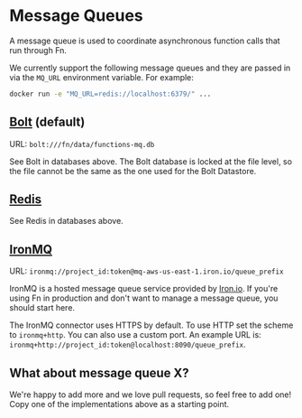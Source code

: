 # Message Queues

A message queue is used to coordinate asynchronous function calls that run through Fn.

We currently support the following message queues and they are passed in via the `MQ_URL` environment variable. For example:

```sh
docker run -e "MQ_URL=redis://localhost:6379/" ...
```

## [Bolt](https://github.com/boltdb/bolt) (default)

URL: `bolt:///fn/data/functions-mq.db`

See Bolt in databases above. The Bolt database is locked at the file level, so
the file cannot be the same as the one used for the Bolt Datastore.

## [Redis](http://redis.io/)

See Redis in databases above.

## [IronMQ](https://www.iron.io/platform/ironmq/)

URL: `ironmq://project_id:token@mq-aws-us-east-1.iron.io/queue_prefix`

IronMQ is a hosted message queue service provided by [Iron.io](http://iron.io). If you're using Fn in production and don't
want to manage a message queue, you should start here.

The IronMQ connector uses HTTPS by default. To use HTTP set the scheme to
`ironmq+http`. You can also use a custom port. An example URL is:
`ironmq+http://project_id:token@localhost:8090/queue_prefix`.

## What about message queue X?

We're happy to add more and we love pull requests, so feel free to add one! Copy one of the implementations above as a starting point.

